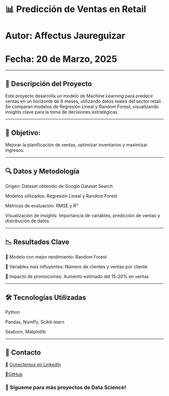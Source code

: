 # 📊 Predicción de Ventas en Retail

# Autor: Affectus Jaureguizar
# Fecha: 20 de Marzo, 2025

---

## 🚀 Descripción del Proyecto

Este proyecto desarrolla un modelo de Machine Learning para predecir ventas en un horizonte de 6 meses, utilizando datos reales del sector retail. Se comparan modelos de Regresión Lineal y Random Forest, visualizando insights clave para la toma de decisiones estratégicas.

---

## 📌 Objetivo: 

Mejorar la planificación de ventas, optimizar inventarios y maximizar ingresos.

---

## 🔍 Datos y Metodología

Origen: Dataset obtenido de Google Dataset Search

Modelos utilizados: Regresión Lineal y Random Forest

Métricas de evaluación: RMSE y R²

Visualización de insights: Importancia de variables, predicción de ventas y distribución de datos.

---

## 📉 Resultados Clave

📌 Modelo con mejor rendimiento: Random Forest

📌 Variables más influyentes: Número de clientes y ventas por cliente

📌 Impacto de promociones: Aumento estimado del 15-20% en ventas

---

## 🛠 Tecnologías Utilizadas

Python

Pandas, NumPy, Scikit-learn

Seaborn, Matplotlib

---

## 📩 Contacto

💼 [Conectemos en LinkedIn](https://www.linkedin.com/in/affectus-jaureguizar-ram%C3%ADrez-275386329)

💼[GitHub](https://github.com/affec-ds)

### 🚀 Sígueme para más proyectos de Data Science!
